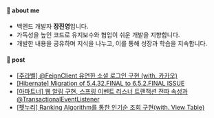 #### 👋 about me 
- 백엔드 개발자 **장진영**입니다.
- 가독성을 높인 코드로 유지보수와 협업이 쉬운 개발을 지향합니다.
- 개발한 내용을 공유하며 지식을 나누고, 이를 통해 성장과 학습을 지속합니다.

#### 📝 post
- [[주라벨] @FeignClient 유연한 소셜 로그인 구현 (with. 카카오)](https://jinyngg.tistory.com/40)
- [[Hibernate] Migration of 5.4.32.FINAL to 6.5.2.FINAL ISSUE](https://jinyngg.tistory.com/37)
- [[아파트너] 웹 알림 구현, 스프링 이벤트 리스너 트랜잭션 전파 속성과 @TransactionalEventListener](https://jinyngg.tistory.com/33)
- [[펫누리] Ranking Algorithm를 통한 인기순 조회 구현(with. View Table)](https://jinyngg.tistory.com/23)
















<!-- center alignment START # # # # # -->
<div align="center">

<!-- capsule-render 
![header](https://capsule-render.vercel.app/api?type=Waving&color=auto&height=300&section=header&text=John's%20Github&fontSize=90)
  -->
<!-- @TODO

-->
  

<!-- badge test
<img src="https://img.shields.io/badge/Java-blue?style=flat-square&logo=Java&logoColor=white"/> <img src="https://img.shields.io/badge/Spring-lightgreen?style=flat-square&logo=Spring&logoColor=white"/> <img src="https://img.shields.io/badge/Spring%20boot-green?style=flat-square&logo=SpringBoot&logoColor=white"/> <img src="https://img.shields.io/badge/Oracle-Pink?style=flat-square&logo=Oracle&logoColor=white"/>

🎨SNS🎨
  
[![Blog Badge](http://img.shields.io/badge/-Blog-lightgreen?style=flat-square&logo=Naver&link=https://blog.naver.com/jinyngg)](https://blog.naver.com/jinyngg) [![Velog Badge](http://img.shields.io/badge/-Velog-yellow?style=flat-square&logo=Velog&link=https://velog.io/@jinyngg)](https://velog.io/@jinyngg) [![Instagram Badge](http://img.shields.io/badge/-Insta-pink?style=flat-square&logo=Instagram&link=https://www.instagram.com/)](https://www.instagram.com/)
 -->
</div>
<!-- # # # # # center alignment END -->

<!-- 
- 👋 Hi, I’m @jinyngg
- 👀 I’m interested in ...
- 🌱 I’m currently learning ...
- 💞️ I’m looking to collaborate on ...
- 📫 How to reach me ...

<!---
jinyngg/jinyngg is a ✨ special ✨ repository because its `README.md` (this file) appears on your GitHub profile.
You can click the Preview link to take a look at your changes.

-->
